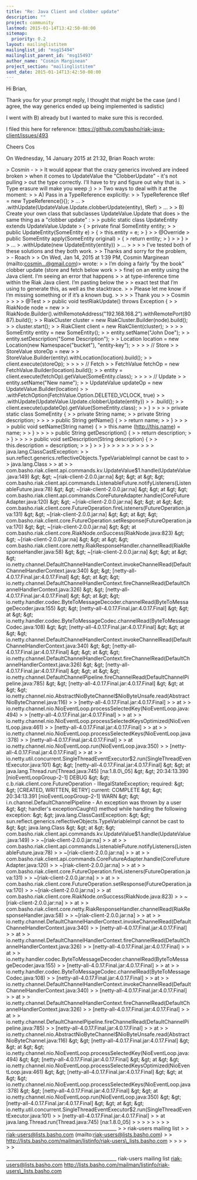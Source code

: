 ```yaml
---
title: "Re: Java Client and clobber update"
description: ""
project: community
lastmod: 2015-01-14T13:42:50-08:00
sitemap:
  priority: 0.2
layout: mailinglistitem
mailinglist_id: "msg15494"
mailinglist_parent_id: "msg15493"
author_name: "Cosmin Marginean"
project_section: "mailinglistitem"
sent_date: 2015-01-14T13:42:50-08:00
---
```



Hi Brian,

Thank you for your prompt reply, I thought that might be the case (and I agree, 
the way generics ended up being implemented is sadistic)

I went with B) already but I wanted to make sure this is recorded.

I filed this here for reference: 
https://github.com/basho/riak-java-client/issues/493

Cheers
Cos


On Wednesday, 14 January 2015 at 21:32, Brian Roach wrote:

&gt; Cosmin -
&gt; 
&gt; It would appear that the crazy generics involved are indeed broken
&gt; when it comes to UpdateValue the "ClobberUpdate" - it's not pulling
&gt; out the type correctly. I'll have to try and figure out why that is.
&gt; Type erasure will make you weep ;)
&gt; 
&gt; Two ways to deal with it at the moment:
&gt; 
&gt; A) Pass in a TypeReference explicitly:
&gt; 
&gt; TypeReference tRef = new TypeReference(){};
&gt; ...
&gt; .withUpdate(UpdateValue.Update.clobberUpdate(entity), tRef)
&gt; ...
&gt; 
&gt; B) Create your own class that subclasses UpdateValue.Update that does
&gt; the same thing as a "clobber update" :
&gt; 
&gt; public static class UpdateEntity extends UpdateValue.Update
&gt; {
&gt; private final SomeEntity entity;
&gt; 
&gt; public UpdateEntity(SomeEntity e)
&gt; {
&gt; this.entity = e;
&gt; }
&gt; 
&gt; @Override
&gt; public SomeEntity apply(SomeEntity original)
&gt; {
&gt; return entity;
&gt; }
&gt; 
&gt; }
&gt; 
&gt; ...
&gt; .withUpdate(new UpdateEntity(entity))
&gt; ...
&gt; 
&gt; 
&gt; 
&gt; I've tested both of these solutions and they both work.
&gt; 
&gt; Thanks and sorry for the problem,
&gt; - Roach
&gt; 
&gt; On Wed, Jan 14, 2015 at 1:39 PM, Cosmin Marginean  (mailto:cosmin...@gmail.com)&gt; wrote:
&gt; &gt; I’m doing a fairly “by the book” clobber update (store and fetch below work
&gt; &gt; fine) on an entity using the Java client. I’m seeing an error that happens
&gt; &gt; at type-inference time within the Riak Java client. I’m pasting below the
&gt; &gt; exact test that I’m using to generate this, as well as the stacktrace.
&gt; &gt; Please let me know if I’m missing something or if it’s a known bug.
&gt; &gt; 
&gt; &gt; Thank you
&gt; &gt; Cosmin
&gt; &gt; 
&gt; &gt; @Test
&gt; &gt; public void testRiakUpdate() throws Exception {
&gt; &gt; RiakNode node = new
&gt; &gt; RiakNode.Builder().withRemoteAddress("192.168.168.2").withRemotePort(8087).build();
&gt; &gt; RiakCluster cluster = new RiakCluster.Builder(node).build();
&gt; &gt; cluster.start();
&gt; &gt; RiakClient client = new RiakClient(cluster);
&gt; &gt; 
&gt; &gt; SomeEntity entity = new SomeEntity();
&gt; &gt; entity.setName("John Doe");
&gt; &gt; entity.setDescription("Some Description");
&gt; &gt; Location location = new Location(new Namespace("bucket"), "entity-key");
&gt; &gt; 
&gt; &gt; // Store
&gt; &gt; StoreValue storeOp = new
&gt; &gt; StoreValue.Builder(entity).withLocation(location).build();
&gt; &gt; client.execute(storeOp);
&gt; &gt; 
&gt; &gt; // Fetch
&gt; &gt; FetchValue fetchOp = new FetchValue.Builder(location).build();
&gt; &gt; entity = client.execute(fetchOp).getValue(SomeEntity.class);
&gt; &gt; 
&gt; &gt; // Update
&gt; &gt; entity.setName("New name");
&gt; &gt; UpdateValue updateOp = new UpdateValue.Builder(location)
&gt; &gt; .withFetchOption(FetchValue.Option.DELETED\_VCLOCK, true)
&gt; &gt; .withUpdate(UpdateValue.Update.clobberUpdate(entity))
&gt; &gt; .build();
&gt; &gt; client.execute(updateOp).getValue(SomeEntity.class);
&gt; &gt; }
&gt; &gt; 
&gt; &gt; private static class SomeEntity {
&gt; &gt; private String name;
&gt; &gt; private String description;
&gt; &gt; 
&gt; &gt; public String getName() {
&gt; &gt; return name;
&gt; &gt; }
&gt; &gt; 
&gt; &gt; public void setName(String name) {
&gt; &gt; this.name (http://this.name) = name;
&gt; &gt; }
&gt; &gt; 
&gt; &gt; public String getDescription() {
&gt; &gt; return description;
&gt; &gt; }
&gt; &gt; 
&gt; &gt; public void setDescription(String description) {
&gt; &gt; this.description = description;
&gt; &gt; }
&gt; &gt; }
&gt; &gt; 
&gt; &gt; 
&gt; &gt; 
&gt; &gt; 
&gt; &gt; java.lang.ClassCastException:
&gt; &gt; sun.reflect.generics.reflectiveObjects.TypeVariableImpl cannot be cast to
&gt; &gt; java.lang.Class
&gt; &gt; at
&gt; &gt; com.basho.riak.client.api.commands.kv.UpdateValue$1.handle(UpdateValue.java:149)
&gt; &gt; ~[riak-client-2.0.0.jar:na]
&gt; &gt; at
&gt; &gt; com.basho.riak.client.api.commands.ListenableFuture.notifyListeners(ListenableFuture.java:78)
&gt; &gt; ~[riak-client-2.0.0.jar:na]
&gt; &gt; at
&gt; &gt; com.basho.riak.client.api.commands.CoreFutureAdapter.handle(CoreFutureAdapter.java:120)
&gt; &gt; ~[riak-client-2.0.0.jar:na]
&gt; &gt; at
&gt; &gt; com.basho.riak.client.core.FutureOperation.fireListeners(FutureOperation.java:131)
&gt; &gt; ~[riak-client-2.0.0.jar:na]
&gt; &gt; at
&gt; &gt; com.basho.riak.client.core.FutureOperation.setResponse(FutureOperation.java:170)
&gt; &gt; ~[riak-client-2.0.0.jar:na]
&gt; &gt; at com.basho.riak.client.core.RiakNode.onSuccess(RiakNode.java:823)
&gt; &gt; ~[riak-client-2.0.0.jar:na]
&gt; &gt; at
&gt; &gt; com.basho.riak.client.core.netty.RiakResponseHandler.channelRead(RiakResponseHandler.java:58)
&gt; &gt; ~[riak-client-2.0.0.jar:na]
&gt; &gt; at
&gt; &gt; io.netty.channel.DefaultChannelHandlerContext.invokeChannelRead(DefaultChannelHandlerContext.java:340)
&gt; &gt; [netty-all-4.0.17.Final.jar:4.0.17.Final]
&gt; &gt; at
&gt; &gt; io.netty.channel.DefaultChannelHandlerContext.fireChannelRead(DefaultChannelHandlerContext.java:326)
&gt; &gt; [netty-all-4.0.17.Final.jar:4.0.17.Final]
&gt; &gt; at
&gt; &gt; io.netty.handler.codec.ByteToMessageDecoder.channelRead(ByteToMessageDecoder.java:155)
&gt; &gt; [netty-all-4.0.17.Final.jar:4.0.17.Final]
&gt; &gt; at
&gt; &gt; io.netty.handler.codec.ByteToMessageCodec.channelRead(ByteToMessageCodec.java:108)
&gt; &gt; [netty-all-4.0.17.Final.jar:4.0.17.Final]
&gt; &gt; at
&gt; &gt; io.netty.channel.DefaultChannelHandlerContext.invokeChannelRead(DefaultChannelHandlerContext.java:340)
&gt; &gt; [netty-all-4.0.17.Final.jar:4.0.17.Final]
&gt; &gt; at
&gt; &gt; io.netty.channel.DefaultChannelHandlerContext.fireChannelRead(DefaultChannelHandlerContext.java:326)
&gt; &gt; [netty-all-4.0.17.Final.jar:4.0.17.Final]
&gt; &gt; at
&gt; &gt; io.netty.channel.DefaultChannelPipeline.fireChannelRead(DefaultChannelPipeline.java:785)
&gt; &gt; [netty-all-4.0.17.Final.jar:4.0.17.Final]
&gt; &gt; at
&gt; &gt; io.netty.channel.nio.AbstractNioByteChannel$NioByteUnsafe.read(AbstractNioByteChannel.java:116)
&gt; &gt; [netty-all-4.0.17.Final.jar:4.0.17.Final]
&gt; &gt; at
&gt; &gt; io.netty.channel.nio.NioEventLoop.processSelectedKey(NioEventLoop.java:494)
&gt; &gt; [netty-all-4.0.17.Final.jar:4.0.17.Final]
&gt; &gt; at
&gt; &gt; io.netty.channel.nio.NioEventLoop.processSelectedKeysOptimized(NioEventLoop.java:461)
&gt; &gt; [netty-all-4.0.17.Final.jar:4.0.17.Final]
&gt; &gt; at
&gt; &gt; io.netty.channel.nio.NioEventLoop.processSelectedKeys(NioEventLoop.java:378)
&gt; &gt; [netty-all-4.0.17.Final.jar:4.0.17.Final]
&gt; &gt; at io.netty.channel.nio.NioEventLoop.run(NioEventLoop.java:350)
&gt; &gt; [netty-all-4.0.17.Final.jar:4.0.17.Final]
&gt; &gt; at
&gt; &gt; io.netty.util.concurrent.SingleThreadEventExecutor$2.run(SingleThreadEventExecutor.java:101)
&gt; &gt; [netty-all-4.0.17.Final.jar:4.0.17.Final]
&gt; &gt; at java.lang.Thread.run(Thread.java:745) [na:1.8.0\_05]
&gt; &gt; 20:34:13.390 [nioEventLoopGroup-2-1] DEBUG
&gt; &gt; c.b.riak.client.core.FutureOperation - IllegalStateException; required:
&gt; &gt; [CREATED, WRITTEN, RETRY] current: COMPLETE
&gt; &gt; 20:34:13.391 [nioEventLoopGroup-2-1] WARN
&gt; &gt; i.n.channel.DefaultChannelPipeline - An exception was thrown by a user
&gt; &gt; handler's exceptionCaught() method while handling the following exception:
&gt; &gt; java.lang.ClassCastException:
&gt; &gt; sun.reflect.generics.reflectiveObjects.TypeVariableImpl cannot be cast to
&gt; &gt; java.lang.Class
&gt; &gt; at
&gt; &gt; com.basho.riak.client.api.commands.kv.UpdateValue$1.handle(UpdateValue.java:149)
&gt; &gt; ~[riak-client-2.0.0.jar:na]
&gt; &gt; at
&gt; &gt; com.basho.riak.client.api.commands.ListenableFuture.notifyListeners(ListenableFuture.java:78)
&gt; &gt; ~[riak-client-2.0.0.jar:na]
&gt; &gt; at
&gt; &gt; com.basho.riak.client.api.commands.CoreFutureAdapter.handle(CoreFutureAdapter.java:120)
&gt; &gt; ~[riak-client-2.0.0.jar:na]
&gt; &gt; at
&gt; &gt; com.basho.riak.client.core.FutureOperation.fireListeners(FutureOperation.java:131)
&gt; &gt; ~[riak-client-2.0.0.jar:na]
&gt; &gt; at
&gt; &gt; com.basho.riak.client.core.FutureOperation.setResponse(FutureOperation.java:170)
&gt; &gt; ~[riak-client-2.0.0.jar:na]
&gt; &gt; at com.basho.riak.client.core.RiakNode.onSuccess(RiakNode.java:823)
&gt; &gt; ~[riak-client-2.0.0.jar:na]
&gt; &gt; at
&gt; &gt; com.basho.riak.client.core.netty.RiakResponseHandler.channelRead(RiakResponseHandler.java:58)
&gt; &gt; ~[riak-client-2.0.0.jar:na]
&gt; &gt; at
&gt; &gt; io.netty.channel.DefaultChannelHandlerContext.invokeChannelRead(DefaultChannelHandlerContext.java:340)
&gt; &gt; [netty-all-4.0.17.Final.jar:4.0.17.Final]
&gt; &gt; at
&gt; &gt; io.netty.channel.DefaultChannelHandlerContext.fireChannelRead(DefaultChannelHandlerContext.java:326)
&gt; &gt; [netty-all-4.0.17.Final.jar:4.0.17.Final]
&gt; &gt; at
&gt; &gt; io.netty.handler.codec.ByteToMessageDecoder.channelRead(ByteToMessageDecoder.java:155)
&gt; &gt; [netty-all-4.0.17.Final.jar:4.0.17.Final]
&gt; &gt; at
&gt; &gt; io.netty.handler.codec.ByteToMessageCodec.channelRead(ByteToMessageCodec.java:108)
&gt; &gt; [netty-all-4.0.17.Final.jar:4.0.17.Final]
&gt; &gt; at
&gt; &gt; io.netty.channel.DefaultChannelHandlerContext.invokeChannelRead(DefaultChannelHandlerContext.java:340)
&gt; &gt; [netty-all-4.0.17.Final.jar:4.0.17.Final]
&gt; &gt; at
&gt; &gt; io.netty.channel.DefaultChannelHandlerContext.fireChannelRead(DefaultChannelHandlerContext.java:326)
&gt; &gt; [netty-all-4.0.17.Final.jar:4.0.17.Final]
&gt; &gt; at
&gt; &gt; io.netty.channel.DefaultChannelPipeline.fireChannelRead(DefaultChannelPipeline.java:785)
&gt; &gt; [netty-all-4.0.17.Final.jar:4.0.17.Final]
&gt; &gt; at
&gt; &gt; io.netty.channel.nio.AbstractNioByteChannel$NioByteUnsafe.read(AbstractNioByteChannel.java:116)
&gt; &gt; [netty-all-4.0.17.Final.jar:4.0.17.Final]
&gt; &gt; at
&gt; &gt; io.netty.channel.nio.NioEventLoop.processSelectedKey(NioEventLoop.java:494)
&gt; &gt; [netty-all-4.0.17.Final.jar:4.0.17.Final]
&gt; &gt; at
&gt; &gt; io.netty.channel.nio.NioEventLoop.processSelectedKeysOptimized(NioEventLoop.java:461)
&gt; &gt; [netty-all-4.0.17.Final.jar:4.0.17.Final]
&gt; &gt; at
&gt; &gt; io.netty.channel.nio.NioEventLoop.processSelectedKeys(NioEventLoop.java:378)
&gt; &gt; [netty-all-4.0.17.Final.jar:4.0.17.Final]
&gt; &gt; at io.netty.channel.nio.NioEventLoop.run(NioEventLoop.java:350)
&gt; &gt; [netty-all-4.0.17.Final.jar:4.0.17.Final]
&gt; &gt; at
&gt; &gt; io.netty.util.concurrent.SingleThreadEventExecutor$2.run(SingleThreadEventExecutor.java:101)
&gt; &gt; [netty-all-4.0.17.Final.jar:4.0.17.Final]
&gt; &gt; at java.lang.Thread.run(Thread.java:745) [na:1.8.0\_05]
&gt; &gt; 
&gt; &gt; 
&gt; &gt; 
&gt; &gt; \_\_\_\_\_\_\_\_\_\_\_\_\_\_\_\_\_\_\_\_\_\_\_\_\_\_\_\_\_\_\_\_\_\_\_\_\_\_\_\_\_\_\_\_\_\_\_
&gt; &gt; riak-users mailing list
&gt; &gt; riak-users@lists.basho.com (mailto:riak-users@lists.basho.com)
&gt; &gt; http://lists.basho.com/mailman/listinfo/riak-users\_lists.basho.com
&gt; &gt; 
&gt; 
&gt; 
&gt; 
&gt; 


\_\_\_\_\_\_\_\_\_\_\_\_\_\_\_\_\_\_\_\_\_\_\_\_\_\_\_\_\_\_\_\_\_\_\_\_\_\_\_\_\_\_\_\_\_\_\_
riak-users mailing list
riak-users@lists.basho.com
http://lists.basho.com/mailman/listinfo/riak-users\_lists.basho.com

